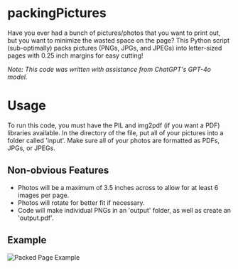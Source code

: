 # packingPictures
Have you ever had a bunch of pictures/photos that you want to print out, but you want to minimize the wasted space on the page? This Python script (sub-optimally) packs pictures (PNGs, JPGs, and JPEGs) into letter-sized pages with 0.25 inch margins for easy cutting!

*Note: This code was written with assistance from ChatGPT's GPT-4o model.* 

# Usage
To run this code, you must have the PIL and img2pdf (if you want a PDF) libraries available. In the directory of the file, put all of your pictures into a folder called 'input'. Make sure all of your photos are formatted as PDFs, JPGs, or JPEGs. 

## Non-obvious Features
- Photos will be a maximum of 3.5 inches across to allow for at least 6 images per page.
- Photos will rotate for better fit if necessary.
- Code will make individual PNGs in an 'output' folder, as well as create an 'output.pdf'.

## Example
![Packed Page Example](https://i.imgur.com/8bsdQcW.jpeg)
